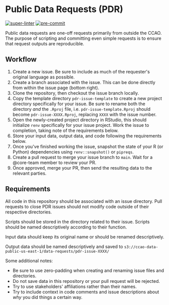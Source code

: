 # Public Data Requests (PDR)

[![super-linter](https://github.com/ccao-data/public/actions/workflows/lint.yaml/badge.svg)](https://github.com/ccao-data/public/actions/workflows/lint.yaml)
[![pre-commit](https://github.com/ccao-data/public/actions/workflows/pre-commit.yaml/badge.svg)](https://github.com/ccao-data/public/actions/workflows/pre-commit.yaml)

Public data requests are one-off requests primarily from outside the CCAO. The purpose of scripting and committing even simple requests is to ensure that request outputs are reproducible.

## Workflow

1. Create a new issue. Be sure to include as much of the requester's original language as possible.
2. Create a branch associated with the issue. This can be done directly from within the issue page (bottom right).
3. Clone the repository, then checkout the issue branch locally.
4. Copy the template directory `pdr-issue-template` to create a new project directory specifically for your issue. Be sure to rename both the directory _and_ the `.Rproj` file, i.e. `pdr-issue-template.Rproj` should become `pdr-issue-XXXX.Rproj`, replacing `XXXX` with the issue number.
5. Open the newly-created project directory in RStudio, this should initialize `renv` specifically for your issue project. Work the issue to completion, taking note of the requirements below.
6. Store your input data, output data, and code following the requirements below.
7. Once you've finished working the issue, snapshot the state of your R (or Python) dependencies using `renv::snapshot()` or `pipreqs`.
8. Create a pull request to merge your issue branch to `main`. Wait for a @core-team member to review your PR.
9. Once approved, merge your PR, then send the resulting data to the relevant parties.

## Requirements

All code in this repository should be associated with an issue directory. Pull requests to close PDR issues should not modify code outside of their respective directories.

Scripts should be stored in the directory related to their issue. Scripts should be named descriptively according to their function.

Input data should keep its original name or should be renamed descriptively.

Output data should be named descriptively and saved to `s3://ccao-data-public-us-east-1/data-requests/pdr-issue-XXXX/`

Some additional notes:

- Be sure to use zero-padding when creating and renaming issue files and directories.
- Do not save data in this repository or your pull request will be rejected.
- Try to use stakeholders' affiliations rather than their names.
- Try to include context in code comments and issue descriptions about _why_ you did things a certain way.